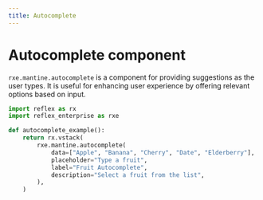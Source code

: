 ```yaml
---
title: Autocomplete
---
```


# Autocomplete component

`rxe.mantine.autocomplete` is a component for providing suggestions as the user types. It is useful for enhancing user experience by offering relevant options based on input.

```python demo exec
import reflex as rx
import reflex_enterprise as rxe

def autocomplete_example():
    return rx.vstack(
        rxe.mantine.autocomplete(
            data=["Apple", "Banana", "Cherry", "Date", "Elderberry"],
            placeholder="Type a fruit",
            label="Fruit Autocomplete",
            description="Select a fruit from the list",
        ),
    )
```
